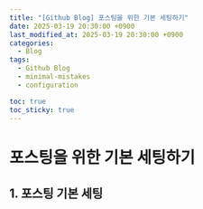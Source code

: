 ```yaml
---
title: "[Github Blog] 포스팅을 위한 기본 세팅하기"
date: 2025-03-19 20:30:00 +0900
last_modified_at: 2025-03-19 20:30:00 +0900
categories:
  - Blog
tags:
  - Github Blog
  - minimal-mistakes
  - configuration

toc: true
toc_sticky: true
---
```


# 포스팅을 위한 기본 세팅하기

## 1. 포스팅 기본 세팅


